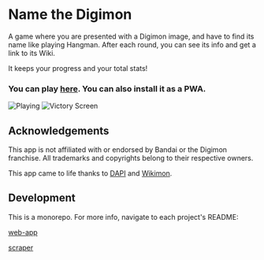 # Name the Digimon

A game where you are presented with a Digimon image, and have to find its name like playing Hangman.
After each round, you can see its info and get a link to its Wiki.

It keeps your progress and your total stats!

### You can play [here](https://digi.athanasoglou.gr/). You can also install it as a PWA.

![Playing](https://github.com/themetalfleece/name-the-digimon/assets/19432855/827af1e8-32f4-4978-b51a-995d735da594)
![Victory Screen](https://github.com/themetalfleece/name-the-digimon/assets/19432855/a1cd6555-b4a4-4229-bace-302f4ff43557)

## Acknowledgements
This app is not affiliated with or endorsed by Bandai or the Digimon franchise. All trademarks and copyrights belong to their respective owners.

This app came to life thanks to [DAPI](https://www.digi-api.com/) and [Wikimon](https://wikimon.net/).

## Development

This is a monorepo. For more info, navigate to each project's README:

[web-app](./packages/web-app/README.md)

[scraper](./packages/scraper/README.md)